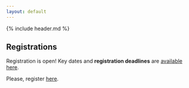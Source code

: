 ```yaml
---
layout: default
---
```


{% include header.md %}

## Registrations

Registration is open! Key dates and **registration deadlines** are [available here](./key_dates).

Please, register [here](https://www.eventbrite.com/e/eurobioc2020-tickets-127378088291).

<!-- Register at [https://eurobioc-2020.eventbrite.co.uk](https://eurobioc-2020.eventbrite.co.uk)

- Students: 50 euros
- Faculty: 100 euros
- Industry: 125 euros

We will accept up to 120 participants on a first come first served
basis. 
-->
